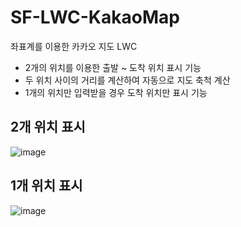 # SF-LWC-KakaoMap
좌표계를 이용한 카카오 지도 LWC

- 2개의 위치를 이용한 출발 ~ 도착 위치 표시 기능
- 두 위치 사이의 거리를 계산하여 자동으로 지도 축척 계산
- 1개의 위치만 입력받을 경우 도착 위치만 표시 기능

## 2개 위치 표시
![image](https://github.com/user-attachments/assets/38cf9b4e-58f6-4d9d-a13e-f0c4684f8471)

## 1개 위치 표시
![image](https://github.com/user-attachments/assets/831ba248-5682-4714-abf2-43f4bb7e6828)
